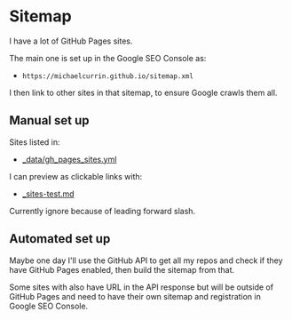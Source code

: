 # Sitemap

I have a lot of GitHub Pages sites.

The main one is set up in the Google SEO Console as:

- `https://michaelcurrin.github.io/sitemap.xml`

I then link to other sites in that sitemap, to ensure Google crawls them all.


## Manual set up

Sites listed in:

- [\_data/gh_pages_sites.yml](/_data/gh_pages_sites.yml)

I can preview as clickable links with:

- [\_sites-test.md](/_sites-test.md)

Currently ignore because of leading forward slash.


## Automated set up

Maybe one day I'll use the GitHub API to get all my repos and check if they have GitHub Pages enabled, then build the sitemap from that.

Some sites with also have URL in the API response but will be outside of GitHub Pages and need to have their own sitemap and registration in Google SEO Console.

